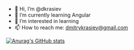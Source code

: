 - 👋 Hi, I’m @dkrasiev
- 🌱 I’m currently learning Angular
- 👀 I’m interested in learning
- 📫 How to reach me: dmitrykrasiev@gmail.com

<!-- 
- 💞️ I’m looking to collaborate on 
--->

<!---
dkrasiev/dkrasiev is a ✨ special ✨ repository because its `README.md` (this file) appears on your GitHub profile.
You can click the Preview link to take a look at your changes.
--->

[![Anurag's GitHub stats](https://github-readme-stats.vercel.app/api?username=anuraghazra)](https://github.com/anuraghazra/github-readme-stats)
